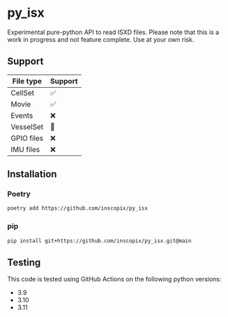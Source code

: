 # py_isx

Experimental pure-python API to read ISXD files. Please note 
that this is a work in progress and not feature complete. 
Use at your own risk. 

## Support

|  File type | Support |
|  --------- | ------- |
| CellSet   | ✅ |
| Movie   | ✅ |
| Events   | ❌ |
| VesselSet   | 🚧 |
| GPIO files   | ❌ |
| IMU files   | ❌ |

## Installation

### Poetry

```bash
poetry add https://github.com/inscopix/py_isx
```

### pip


```bash
pip install git+https://github.com/inscopix/py_isx.git@main
```

## Testing

This code is tested using GitHub Actions on the following python
versions:

- 3.9
- 3.10
- 3.11

